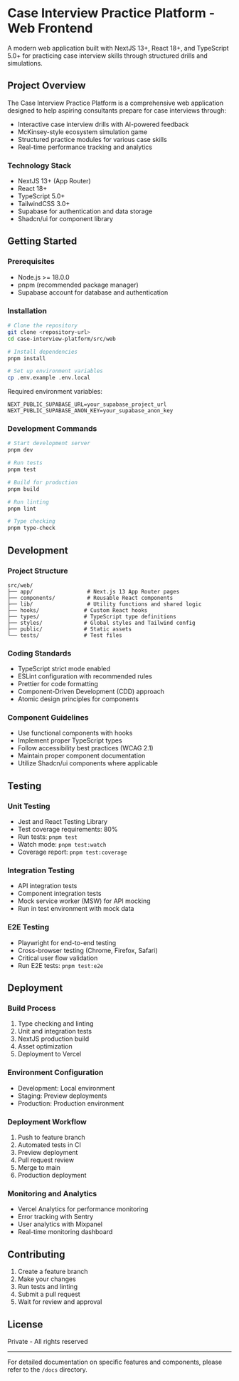 # Case Interview Practice Platform - Web Frontend

A modern web application built with NextJS 13+, React 18+, and TypeScript 5.0+ for practicing case interview skills through structured drills and simulations.

## Project Overview

The Case Interview Practice Platform is a comprehensive web application designed to help aspiring consultants prepare for case interviews through:

- Interactive case interview drills with AI-powered feedback
- McKinsey-style ecosystem simulation game
- Structured practice modules for various case skills
- Real-time performance tracking and analytics

### Technology Stack

- NextJS 13+ (App Router)
- React 18+
- TypeScript 5.0+
- TailwindCSS 3.0+
- Supabase for authentication and data storage
- Shadcn/ui for component library

## Getting Started

### Prerequisites

- Node.js >= 18.0.0
- pnpm (recommended package manager)
- Supabase account for database and authentication

### Installation

```bash
# Clone the repository
git clone <repository-url>
cd case-interview-platform/src/web

# Install dependencies
pnpm install

# Set up environment variables
cp .env.example .env.local
```

Required environment variables:
```env
NEXT_PUBLIC_SUPABASE_URL=your_supabase_project_url
NEXT_PUBLIC_SUPABASE_ANON_KEY=your_supabase_anon_key
```

### Development Commands

```bash
# Start development server
pnpm dev

# Run tests
pnpm test

# Build for production
pnpm build

# Run linting
pnpm lint

# Type checking
pnpm type-check
```

## Development

### Project Structure

```
src/web/
├── app/                 # Next.js 13 App Router pages
├── components/          # Reusable React components
├── lib/                 # Utility functions and shared logic
├── hooks/              # Custom React hooks
├── types/              # TypeScript type definitions
├── styles/             # Global styles and Tailwind config
├── public/             # Static assets
└── tests/              # Test files
```

### Coding Standards

- TypeScript strict mode enabled
- ESLint configuration with recommended rules
- Prettier for code formatting
- Component-Driven Development (CDD) approach
- Atomic design principles for components

### Component Guidelines

- Use functional components with hooks
- Implement proper TypeScript types
- Follow accessibility best practices (WCAG 2.1)
- Maintain proper component documentation
- Utilize Shadcn/ui components where applicable

## Testing

### Unit Testing

- Jest and React Testing Library
- Test coverage requirements: 80%
- Run tests: `pnpm test`
- Watch mode: `pnpm test:watch`
- Coverage report: `pnpm test:coverage`

### Integration Testing

- API integration tests
- Component integration tests
- Mock service worker (MSW) for API mocking
- Run in test environment with mock data

### E2E Testing

- Playwright for end-to-end testing
- Cross-browser testing (Chrome, Firefox, Safari)
- Critical user flow validation
- Run E2E tests: `pnpm test:e2e`

## Deployment

### Build Process

1. Type checking and linting
2. Unit and integration tests
3. NextJS production build
4. Asset optimization
5. Deployment to Vercel

### Environment Configuration

- Development: Local environment
- Staging: Preview deployments
- Production: Production environment

### Deployment Workflow

1. Push to feature branch
2. Automated tests in CI
3. Preview deployment
4. Pull request review
5. Merge to main
6. Production deployment

### Monitoring and Analytics

- Vercel Analytics for performance monitoring
- Error tracking with Sentry
- User analytics with Mixpanel
- Real-time monitoring dashboard

## Contributing

1. Create a feature branch
2. Make your changes
3. Run tests and linting
4. Submit a pull request
5. Wait for review and approval

## License

Private - All rights reserved

---

For detailed documentation on specific features and components, please refer to the `/docs` directory.